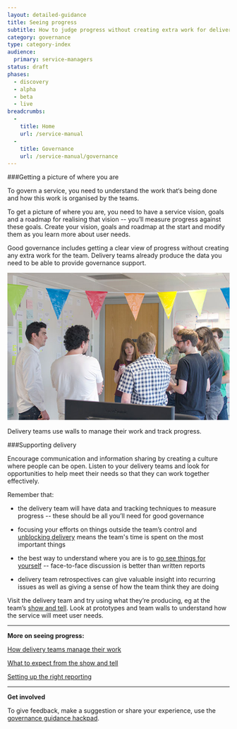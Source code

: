 ```yaml
---
layout: detailed-guidance
title: Seeing progress
subtitle: How to judge progress without creating extra work for delivery teams
category: governance
type: category-index
audience:
  primary: service-managers
status: draft
phases:
  - discovery
  - alpha
  - beta
  - live
breadcrumbs:
  -
    title: Home
    url: /service-manual
  -
    title: Governance
    url: /service-manual/governance
---
```



###Getting a picture of where you are

To govern a service, you need to understand the work that‘s being done and how this work is organised by the teams.

To get a picture of where you are, you need to have a service vision, goals and a roadmap for realising that vision -- you’ll measure progress against these goals. Create your vision, goals and roadmap at the start and modify them as you learn more about user needs.

Good governance includes getting a clear view of progress without creating any extra work for the team. Delivery teams already produce the data you need to be able to provide governance support. 

<img src="/service-manual/assets/images/governance/team-around-wall.jpg" alt="Delivery teams use walls to manage their work and track progress"/>

Delivery teams use walls to manage their work and track progress.

###Supporting delivery

Encourage communication and information sharing by creating a culture where people can be open. Listen to your delivery teams and look for opportunities to help meet their needs so that they can work together effectively.

Remember that:

+ the delivery team will have data and tracking techniques to measure progress -- these should be all you’ll need for good governance

+ focusing your efforts on things outside the team’s control and [unblocking delivery](/service-manual/governance/governance-principles#dont-slow-down-delivery) means the team's time is spent on the most important things

+ the best way to understand where you are is to [go see things for yourself](/service-manual/governance/governance-principles#go-see-for-yourself) -- face-to-face discussion is better than written reports

+ delivery team retrospectives can give valuable insight into recurring issues as well as giving a sense of how the team think they are doing

Visit the delivery team and try using what they’re producing, eg at the team’s [show and tell](/service-manual/governance/what-to-expect-from-the-show-and-tell). Look at prototypes and team walls to understand how the service will meet user needs.

<hr>

**More on seeing progress:**

[How delivery teams manage their work](/service-manual/governance/how-delivery-teams-manage-their-work)

[What to expect from the show and tell](/service-manual/governance/what-to-expect-from-the-show-and-tell)

[Setting up the right reporting](/service-manual/governance/setting-up-the-right-reporting)

<hr>

**Get involved**

To give feedback, make a suggestion or share your experience, use the [governance guidance hackpad](https://gds-governance-guidance.hackpad.com/Seeing-progress-h6bB6pSDJDV).
